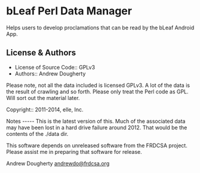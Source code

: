 bLeaf Perl Data Manager
=============
Helps users to develop proclamations that can be read by the bLeaf
Android App.

License & Authors
-----------------
- License of Source Code:: GPLv3
- Authors:: Andrew Dougherty

Please note, not all the data included is licensed GPLv3.  A lot of
the data is the result of crawling and so forth.  Please only treat
the Perl code as GPL.  Will sort out the material later.


Copyright:: 2011-2014, elle, Inc.


Notes ----- This is the latest version of this.  Much of the
associated data may have been lost in a hard drive failure around
2012.  That would be the contents of the ./data dir. 

This software depends on unreleased software from the FRDCSA project.
Please assist me in preparing that software for release.

Andrew Dougherty
andrewdo@frdcsa.org